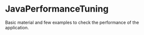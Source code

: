 # JavaPerformanceTuning
Basic material and few examples to check the performance of the application.
